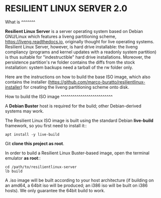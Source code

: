 RESILIENT LINUX SERVER 2.0
==========================

What is
^^^^^^^

**Resilient Linux Server** is a server operating system based on Debian GNU/Linux which features a liveng partitioning scheme, https://liveng.readthedocs.io, originally thought for live operating systems. Resilient Linux Server, however, is hard drive installable: the liveng compliancy (programs and kernel updates with a readonly system partition) is thus suitable for "indestructible" hard drive installations. Moreover, the persistence partition's rw folder contains the diffs from the stock installation: system backups need a tarball of the rw folder only. 

Here are the instructions on how to build the base ISO image, which also contains the installer (https://github.com/marco-buratto/resilientlinux-installer) for creating the liveng partitioning scheme onto disk.


How to build the ISO image
^^^^^^^^^^^^^^^^^^^^^^^^^^

A **Debian Buster** host is required for the build; other Debian-derived systems may work.

The Resilient Linux ISO image is built using the standard Debian **live-build** framework, so you first need to install it::
 
    apt install -y live-build

Git **clone this project as root**.

In order to build a Resilient Linux Buster-based image, open the terminal emulator **as root**::

    cd /path/to/resilientlinux-server
    lb build

A .iso image will be built according to your host architecture (if building on an amd64, a 64bit iso will be produced; an i386 iso will be built on i386 hosts). We only guarantee the 64bit build to work.
